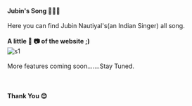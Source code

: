 **Jubin's Song 🎵🎵🎵**
</br></br>
Here you can find Jubin Nautiyal's(an Indian Singer) all song.</br></br>
**A little 📸 📷 of the website ;)**</br>
![s1](https://user-images.githubusercontent.com/76838248/132937864-0dee62e8-5ac0-4681-92ae-f7677b985577.png)</br></br>
More features coming soon.......Stay Tuned.</br></br></br></br>
**Thank You 😊**


